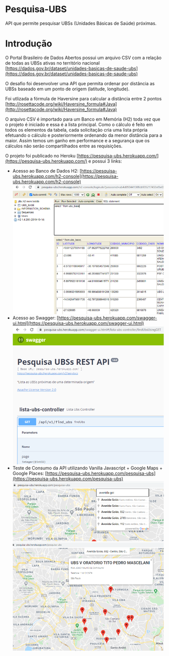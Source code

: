 # Pesquisa-UBS
API que permite pesquisar UBSs (Unidades Básicas de Saúde) próximas.

# Introdução
O Portal Brasileiro de Dados Abertos possui um arquivo CSV com a relação de todas as UBSs ativas no território nacional [https://dados.gov.br/dataset/unidades-basicas-de-saude-ubs](https://dados.gov.br/dataset/unidades-basicas-de-saude-ubs)

O desafio foi desenvolver uma API que permita ordenar por distância as UBSs baseado em um ponto de origem (latitude, longitude).

Foi utlizada a fórmula de Haversine para calcular a distância entre 2 pontos [http://rosettacode.org/wiki/Haversine_formula#Java](http://rosettacode.org/wiki/Haversine_formula#Java)

O arquivo CSV é importado para um Banco em Memória (H2) toda vez que o projeto é iniciado e essa é a lista principal. Como o cálculo é feito em todos os elementos da tabela, cada solicitação cria uma lista própria efetuando o cálculo e posteriormente ordenando da menor distância para a maior. Assim temos um ganho em performance e a segurança que os cálculos não serão compartilhados entre as requisições.

O projeto foi publicado no Heroku [https://pesquisa-ubs.herokuapp.com/](https://pesquisa-ubs.herokuapp.com/) e possui 3 links:
- Acesso ao Banco de Dados H2: [https://pesquisa-ubs.herokuapp.com/h2-console](https://pesquisa-ubs.herokuapp.com/h2-console)
![Imagem 01](https://raw.githubusercontent.com/pauloribeirobr/informacoesUBSs/master/image-01.png)
- Acesso ao Swagger: [https://pesquisa-ubs.herokuapp.com/swagger-ui.html](https://pesquisa-ubs.herokuapp.com/swagger-ui.html)
![Imagem 02](https://raw.githubusercontent.com/pauloribeirobr/informacoesUBSs/master/image-02.png)
- Teste de Consumo da API utilizando Vanilla Javascript + Google Maps + Google Places: [https://pesquisa-ubs.herokuapp.com/pesquisa-ubs](https://pesquisa-ubs.herokuapp.com/pesquisa-ubs)
![Imagem 03](https://raw.githubusercontent.com/pauloribeirobr/informacoesUBSs/master/image-03.png)
![Imagem 04](https://raw.githubusercontent.com/pauloribeirobr/informacoesUBSs/master/image-04.png)


